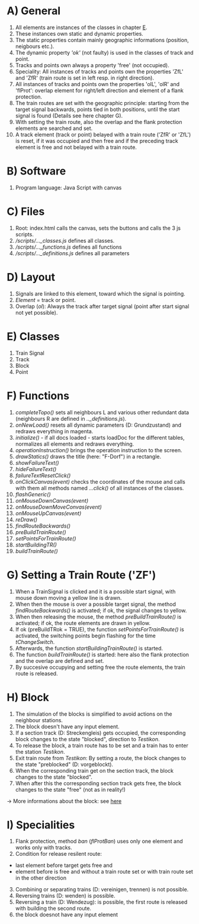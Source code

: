 # A) General
1. All elements are instances of the classes in chapter [E](#e-classes).
2. These instances own static and dynamic properties.
3. The static properties contain mainly geographic informations (position, neigbours etc.).
4. The dynamic property *'ok'* (not faulty) is used in the classes of track and point.
5. Tracks and points own always a property 'free' (not occupied).
6. Speciality: All instances of tracks and points own the properties 'ZfL' and 'ZfR' (train route is set in left resp. in right direction).
7. All instances of tracks and points own the properties 'olL', 'olR' and 'flProt': overlap element for right/left direction and element of a flank protection.
8. The train routes are set with the geographic principle: starting from the target signal backwards, points tied in both positions, until the start signal is found (Details see here chapter G).
9. With setting the train route, also the overlap and the flank protection elements are searched and set.
10. A track element (track or point) belayed with a train route ('ZfR' or 'ZfL') is reset, if it was occupied and then free and if the preceding track element is free and not belayed with a train route.
# B) Software
1. Program language: Java Script with canvas
# C) Files
1. Root: index.html calls the canvas, sets the buttons and calls the 3 js scripts.
2. */scripts/…_classes.js* defines all classes.
3. */scripts/…_functions.js* defines all functions
4. */scripts/…_definitions.js* defines all parameters
# D) Layout
1. Signals are linked to this element, toward which the signal is pointing.
2. *Element* = track or point.
3. Overlap (*ol*): Always the track after target signal (point after start signal not yet possible).
# E) Classes
1. Train Signal
2. Track
3. Block
4. Point
# F) Functions
1. *completeTopo()* sets all neighbours L and various other redundant data
(neighbours R are defined in *.._definitions.js*).
2. *onNewLoad()* resets all dynamic parameters (D: Grundzustand) and redraws everything in magenta.
3. *initialize()* - if all docs loaded - starts loadDoc for the different tables, normalizes all elements and redraws everything.
4. *operationInstruction()* brings the operation instruction to the screen.
5. *drawStatics()* draws the title (here: "F-Dorf") in a rectangle.
6. *showFailureText()*
7. *hideFailureText()*
8. *failureTextResetClick()*
9. *onClickCanvas(event)* checks the coordinates of the mouse and calls with them all methods named *…click()* of all instances of the classes.
10. *flashGeneric()*
11. *onMouseDownCanvas(event)*
12. *onMouseDownMoveConvas(event)*
13. *onMouseUpCanvas(event)*
14. *reDraw()*
15. *findRouteBackwards()*
16. *preBuildTrainRoute()*
17. *setPointsForTrainRoute()*
18. *startBuildingTR()*
19. *buildTrainRoute()*
# G) Setting a Train Route ('ZF')
1. When a TrainSignal is clicked and it is a possible start signal, with mouse down moving a yellow line is drawn.
2. When then the mouse is over a possible target signal, the method *findRouteBackwards()* is activated; if ok, the signal changes to yellow.
3. When then releasing the mouse, the method *preBuildTrainRoute()* is activated; if ok, the route elements are drawn in yellow.
4. If ok (preBuildTRok = TRUE), the function *setPointsForTrainRoute()* is activated, the switching points begin flashing for the time *tChangeSwitch*.
5. Afterwards, the function *startBuildingTrainRoute()* is started.
6. The function *buildTrainRoute()* is started: here also the flank protection and the overlap are defined and set.
7. By succesive occupying and setting free the route elements, the train route is released.
# H) Block
1. The simulation of the blocks is simplified to avoid actions on the neighbour stations.
2. The block doesn't have any input element.
2. If a section track (D: Streckengleis) gets occupied, the corresponding block changes to the state "blocked", direction to *Testikon*.
3. To release the block, a train route has to be set and a train has to enter the station *Testikon*.
4. Exit train route from *Testikon*: By setting a route, the block changes to the state "preblocked" (D: vorgeblockt).
5. When the corresponding train get on the section track, the block changes to the state "blocked".
6. When after this the corresponding section track gets free, the block changes to the state "free" (not as in reality!)


-> More informations about the block: see [here](Block.md)
# I) Specialities
1. Flank protection, method *ban* (*flProtBan*) uses only one element and works only with tracks.
2. Condition for release resilent route: 
  - last element before target gets free and
  - element before is free and without a train route set or with train route set in the other direction
3. Combining or separating trains (D: vereinigen, trennen) is not possible.
4. Reversing trains (D: wenden) is possible.
5. Reversing a train (D: Wendezug): is possible, the first route is released with building the second route.
6. the block doesnot have any input element

